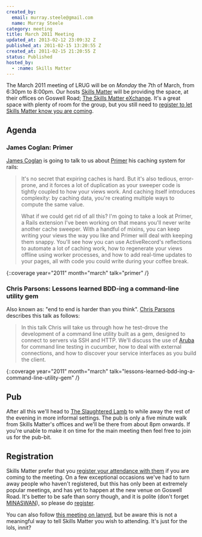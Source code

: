 ```yaml
---
created_by:
  email: murray.steele@gmail.com
  name: Murray Steele
category: meeting
title: March 2011 Meeting
updated_at: 2013-02-12 23:09:32 Z
published_at: 2011-02-15 13:20:55 Z
created_at: 2011-02-15 21:20:55 Z
status: Published
hosted_by:
  - :name: Skills Matter
---
```


The March 2011 meeting of LRUG will be on *Monday* the 7th of March, from 6:30pm to 8:00pm.  Our hosts [Skills Matter](http://skillsmatter.com/) will be providing the space, at their offices on Goswell Road; [The Skills Matter eXchange](http://skillsmatter.com/location-details/design-architecture/484/96).  It's a great space with plenty of room for the group, but you still need to <a href="#mar11registration">register to let Skills Matter know you are coming</a>.

Agenda
------

### James Coglan: Primer

[James Coglan](http://jcoglan.com/) is going to talk to us about [Primer](https://github.com/jcoglan/primer) his caching system for rails:

> It's no secret that expiring caches is hard. But it's also tedious, error-prone,
> and it forces a lot of duplication as your sweeper code is tightly coupled to
> how your views work. And caching itself introduces complexity: by caching data,
> you're creating multiple ways to compute the same value.
>
> What if we could get rid of all this? I'm going to take a look at Primer, a Rails
> extension I've been working on that means you'll never write another cache sweeper.
> With a handful of mixins, you can keep writing your views the way you like and
> Primer will deal with keeping them snappy. You'll see how you can use ActiveRecord's
> reflections to automate a lot of caching work, how to regenerate your views offline
> using worker processes, and how to add real-time updates to your pages, all with
> code you could write during your coffee break.

{::coverage year="2011" month="march" talk="primer" /}

### Chris Parsons: Lessons learned BDD-ing a command-line utility gem

Also known as: "end to end is harder than you think". [Chris Parsons](http://chrismdp.github.com/) describes this talk as follows:

> In this talk Chris will take us through how he test-drove the development of a
> command line utility built as a gem, designed to connect to servers
> via SSH and HTTP. We'll discuss the use of [Aruba](https://github.com/aslakhellesoy/aruba) for command line
> testing in cucumber, how to deal with external connections, and how to
> discover your service interfaces as you build the client.

{::coverage year="2011" month="march" talk="lessons-learned-bdd-ing-a-command-line-utility-gem" /}

Pub
---

After all this we'll head to [The Slaughtered Lamb](http://www.theslaughteredlambpub.com/) to while away the rest of the evening in more informal settings.  The pub is only a five minute walk from Skills Matter's offices and we'll be there from about 8pm onwards. If you're unable to make it on time for the main meeting then feel free to join us for the pub-bit.

Registration <a name="mar11registration">&nbsp;</a>
---------------------------------------------------

Skills Matter prefer that you [register your attendance with them](http://skillsmatter.com/event/ajax-ria/primer-and-lessons-learned-bdd-ing-a-command-line-utility-gem/rl-311) if you are coming to the meeting.  On a few exceptional occasions we've had to turn away people who haven't registered, but this has only been at extremely popular meetings, and has yet to happen at the new venue on Goswell Road.  It's better to be safe than sorry though, and it is polite (don't forget [MINASWAN](http://oreilly.com/ruby/excerpts/ruby-learning-rails/ruby-glossary.html#I_indexterm_d1e32036)), so please do [register](http://skillsmatter.com/event/ajax-ria/primer-and-lessons-learned-bdd-ing-a-command-line-utility-gem/rl-311).

You can also follow [this meeting on lanyrd](http://lanyrd.com/2011/lrug-mar-2011/), but be aware this is not a meaningful way to tell Skills Matter you wish to attending.  It's just for the lols, innit?

